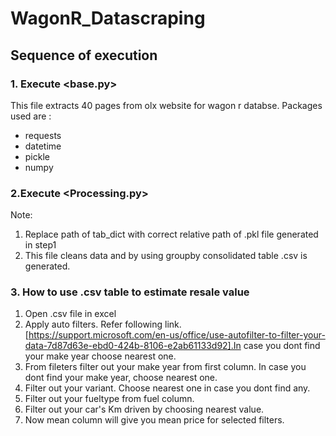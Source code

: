 # WagonR_Datascraping
## Sequence of execution 
### 1. Execute <base.py>
This file extracts 40 pages from olx website for wagon r databse.
Packages used are :
- requests
- datetime
- pickle
- numpy
### 2.Execute <Processing.py> 
Note:
1. Replace path of tab_dict with correct relative path of .pkl file generated in step1
2. This file cleans data and by using groupby consolidated table .csv is generated.

### 3. How to use .csv table to estimate resale value
1. Open .csv file in excel
2. Apply auto filters. Refer following link. [https://support.microsoft.com/en-us/office/use-autofilter-to-filter-your-data-7d87d63e-ebd0-424b-8106-e2ab61133d92].In case you dont find your make year choose nearest one.
3. From fileters filter out your make year from first column. In case you dont find your make year, choose nearest one.
4. Filter out your variant. Choose nearest one in case you dont find any.
5. Filter out your fueltype from fuel column.
6. Filter out your car's Km driven by choosing nearest value.
7. Now mean column will give you mean price for selected filters.  


